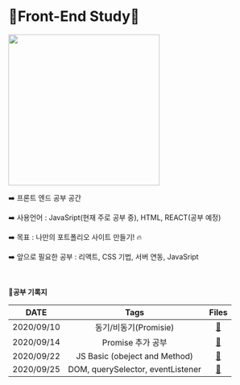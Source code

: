 # 🍓Front-End Study🍓

<img src = "https://user-images.githubusercontent.com/48006103/94125371-38825500-fe91-11ea-9108-6877a74e2b7f.png" width ="300" height = "300">

</br>



:arrow_right:  프론트 엔드 공부 공간

:arrow_right:  사용언어 :  JavaSript(현재 주로 공부 중), HTML, REACT(공부 예정)

:arrow_right:  목표 : 나만의 포트폴리오 사이트 만들기! :fire:

:arrow_right: 앞으로 필요한 공부 : 리액트, CSS 기법, 서버 연동, JavaSript

</br> 



:book:**공부 기록지**

|    DATE    |               Tags                |                            Files                             |
| :--------: | :-------------------------------: | :----------------------------------------------------------: |
| 2020/09/10 |       동기/비동기(Promisie)       | [:link:](https://github.com/holim0/Front_End_Study/blob/master/README_Directory/JS/20200910.md) |
| 2020/09/14 |         Promise 추가 공부         | [:link:](https://github.com/holim0/Front_End_Study/blob/master/README_Directory/JS/20200914.md) |
| 2020/09/22 |   JS Basic (obeject and Method)   | [:link:](https://github.com/holim0/Front_End_Study/blob/master/README_Directory/JS/20200922.md) |
| 2020/09/25 | DOM, querySelector, eventListener | [:link:](https://github.com/holim0/Front_End_Study/blob/master/README_Directory/JS/20200925.md) |

</br>

</br>
